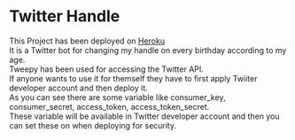 # Twitter Handle
This Project has been deployed on [Heroku](https://www.heroku.com/)  
It is a Twitter bot for changing my handle on every birthday according to my age.  
Tweepy has been used for accessing the Twitter API.  
If anyone wants to use it for themself they have to first apply Twiiter developer account and then deploy it.  
As you can see there are some variable like consumer_key, consumer_secret, access_token, access_token_secret.  
These variable will be available in Twitter developer account and then you can set these on when deploying for security.

